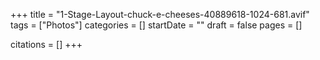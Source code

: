 +++
title = "1-Stage-Layout-chuck-e-cheeses-40889618-1024-681.avif"
tags = ["Photos"]
categories = []
startDate = ""
draft = false
pages = []

citations = []
+++
